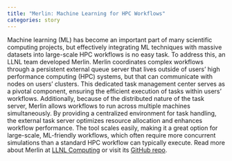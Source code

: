 ```yaml
---
title: "Merlin: Machine Learning for HPC Workflows"
categories: story
---
```


Machine learning (ML) has become an important part of many scientific computing projects, but effectively integrating ML techniques with massive datasets into large-scale HPC workflows is no easy task. To address this, an LLNL team developed Merlin. Merlin coordinates complex workflows through a persistent external queue server that lives outside of users’ high performance computing (HPC) systems, but that can communicate with nodes on users’ clusters. This dedicated task management center serves as a pivotal component, ensuring the efficient execution of tasks within users’ workflows. Additionally, because of the distributed nature of the task server, Merlin allows workflows to run across multiple machines simultaneously. By providing a centralized environment for task handling, the external task server optimizes resource allocation and enhances workflow performance. The tool scales easily, making it a great option for large-scale, ML-friendly workflows, which often require more concurrent simulations than a standard HPC workflow can typically execute. Read more about Merlin at [LLNL Computing](https://computing.llnl.gov/projects/merlin) or visit its [GitHub repo](https://github.com/LLNL/merlin).
